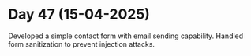 # Day 47 (15-04-2025)
Developed a simple contact form with email sending capability.
Handled form sanitization to prevent injection attacks.
